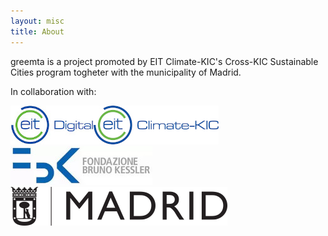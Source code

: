 ```yaml
---
layout: misc
title: About
---
```


greemta is a project promoted by EIT Climate-KIC's Cross-KIC Sustainable Cities program togheter with the municipality of Madrid.


In collaboration with: 



<img src="../assets/img/logos/eit_digital.jpg"/><img src="../assets/img/logos/climate_kic.jpg"/><img src="../assets/img/logos/fbk.jpg" /><img src="../assets/img/logos/logo-madrid.png" />
